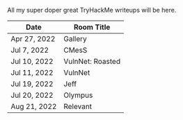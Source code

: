 All my super doper great TryHackMe writeups will be here.

Date		| Room Title
------------|------------------------
Apr 27, 2022| Gallery
Jul 7, 2022	| CMesS
Jul 10, 2022| VulnNet: Roasted
Jul 11, 2022| VulnNet
Jul 19, 2022| Jeff
Jul 20, 2022| Olympus
Aug 21, 2022| Relevant